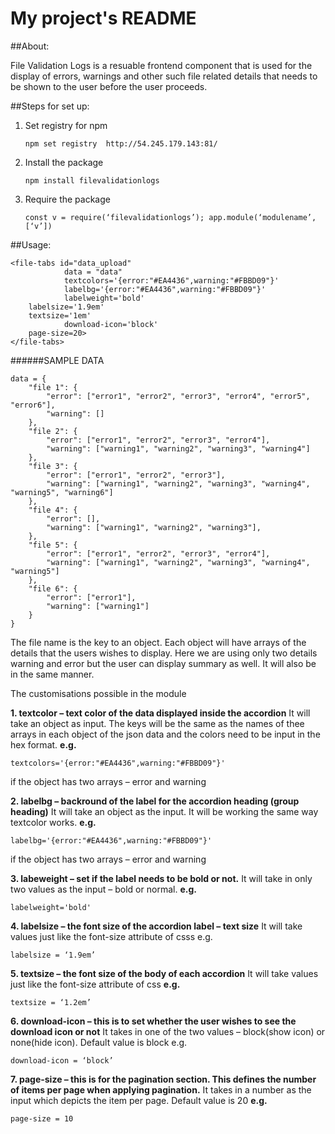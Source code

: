 # My project's README


##About:

File Validation Logs is a resuable frontend component that is used for the display of errors, warnings and other such file related details that needs to be shown to the user before the user proceeds.



##Steps for set up:

1. Set registry for npm

	`npm set registry  http://54.245.179.143:81/`

2. Install the package

	`npm install filevalidationlogs`


3. Require the package

	`
	const v = require(‘filevalidationlogs’);
	app.module(‘modulename’,[‘v’])
	`

##Usage:


	<file-tabs id="data_upload" 
	        	data = "data"
	        	textcolors='{error:"#EA4436",warning:"#FBBD09"}' 
	        	labelbg='{error:"#EA4436",warning:"#FBBD09"}' 
	        	labelweight='bold' 
		labelsize='1.9em' 
		textsize='1em'
	        	download-icon='block' 
		page-size=20>
	</file-tabs>




######SAMPLE DATA


	data = {
		"file 1": {
			"error": ["error1", "error2", "error3", "error4", "error5", "error6"],
			"warning": []
		},
		"file 2": {
			"error": ["error1", "error2", "error3", "error4"],
			"warning": ["warning1", "warning2", "warning3", "warning4"]
		},
		"file 3": {
			"error": ["error1", "error2", "error3"],
			"warning": ["warning1", "warning2", "warning3", "warning4", "warning5", "warning6"]
		},
		"file 4": {
			"error": [],
			"warning": ["warning1", "warning2", "warning3"],
		},
		"file 5": {
			"error": ["error1", "error2", "error3", "error4"],
			"warning": ["warning1", "warning2", "warning3", "warning4", "warning5"]
		},
		"file 6": {
			"error": ["error1"],
			"warning": ["warning1"]
		}
	}


The file name is the key to an object. Each object will have arrays of the details that the users wishes to display. Here we are using only two details warning and error but the user can display summary as well. It will also be in the same manner.

The customisations possible in the module

**1. textcolor – text color of the data displayed inside the accordion**
It will take an object as input. The keys will be the same as the names of thee arrays in each object of the json data and the colors need to be input in the hex format.
**e.g.**

	textcolors='{error:"#EA4436",warning:"#FBBD09"}'

if the object has two arrays – error and warning

**2. labelbg – backround of the label for the accordion heading (group heading)**
It will take an object as the input. It will be working the same way textcolor works.
**e.g.**

	labelbg='{error:"#EA4436",warning:"#FBBD09"}'

if the object has two arrays – error and warning

**3. labeweight – set if the label needs to be bold or not.**
It will take in only two values as the input – bold or normal.
**e.g.**
	
	labelweight='bold'

**4. labelsize – the font size of the accordion label – text size**
It will take values just like the font-size attribute of csss
e.g.

	labelsize = ‘1.9em’

**5. textsize – the font size of the body of each accordion**
It will take values just like the font-size attribute of css
**e.g.**
	
	textsize = ‘1.2em’

**6. download-icon – this is to set whether the user wishes to see the download icon or not**
It takes in one of the two values – block(show icon) or none(hide icon). Default value is block
e.g.

	download-icon = ‘block’

**7. page-size – this is for the pagination section. This defines the number of items per page when applying pagination.**
It takes in a number as the input which depicts the item per page. Default value is 20
**e.g.**
	
	page-size = 10